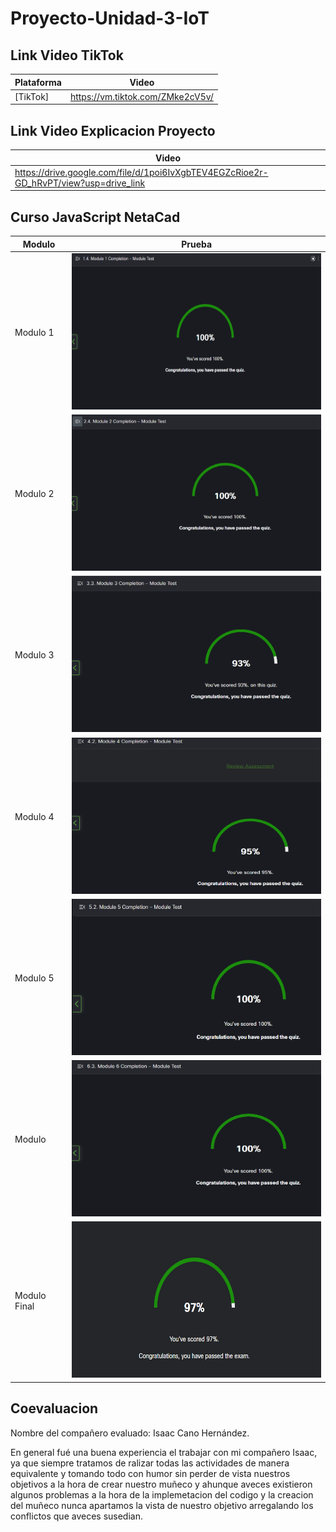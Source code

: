 # Proyecto-Unidad-3-IoT

## Link Video TikTok
|Plataforma|Video|
|--|--|
|[TikTok]|https://vm.tiktok.com/ZMke2cV5v/|

## Link Video Explicacion Proyecto
|Video|
|--|
|https://drive.google.com/file/d/1poi6IvXgbTEV4EGZcRioe2r-GD_hRvPT/view?usp=drive_link|

## Curso JavaScript NetaCad
|Modulo|Prueba|
|--|--|
|Modulo 1|<img width="500" height="250" src="https://github.com/Jesus-Eduardo2004/Curso-Java-Jesus/blob/main/Screenshot%202024-12-05%20224933.png" width="100"/>|
|Modulo 2|<img width="500" height="250" src="https://github.com/Jesus-Eduardo2004/Curso-Java-Jesus/blob/main/Screenshot%202024-12-05%20225005.png" width="100"/>|
|Modulo 3|<img width="500" height="250" src="https://github.com/Jesus-Eduardo2004/Curso-Java-Jesus/blob/main/Screenshot%202024-12-05%20225025.png" width="100"/>|
|Modulo 4|<img width="500" height="250" src="https://github.com/Jesus-Eduardo2004/Curso-Java-Jesus/blob/main/Screenshot%202024-12-05%20225051.png" width="100"/>|
|Modulo 5|<img width="500" height="250" src="https://github.com/Jesus-Eduardo2004/Curso-Java-Jesus/blob/main/Screenshot%202024-12-05%20225119.png" width="100"/>|
|Modulo |<img width="500" height="250" src="https://github.com/Jesus-Eduardo2004/Curso-Java-Jesus/blob/main/Screenshot%202024-12-05%20225142.png" width="100"/>|
|Modulo Final|<img width="500" height="250" src="https://github.com/Jesus-Eduardo2004/Curso-Java-Jesus/blob/main/Screenshot%202024-12-04%20235723.png" width="100"/>|

## Coevaluacion
Nombre del compañero evaluado: Isaac Cano Hernández.

En general fué una buena experiencia el trabajar con mi compañero Isaac, ya que siempre tratamos de ralizar todas las actividades de manera equivalente y tomando todo con humor sin perder de vista nuestros objetivos a la hora de crear nuestro muñeco y ahunque aveces existieron algunos problemas a la hora de la implemetacion del codigo y la creacion del muñeco nunca apartamos la vista de nuestro objetivo arregalando los conflictos que aveces susedian.

